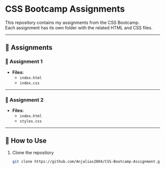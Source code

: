 # CSS Bootcamp Assignments  

This repository contains my assignments from the CSS Bootcamp.  
Each assignment has its own folder with the related HTML and CSS files.  

---

## 📂 Assignments  

### 📝 Assignment 1  
- **Files:**  
  - `index.html`  
  - `index.css`  


---

### 📝 Assignment 2  
- **Files:**  
  - `index.html`  
  - `styles.css`  



---

## 🚀 How to Use  
1. Clone the repository  
   ```bash
   git clone https://github.com/Anjalias2004/CSS-Bootcamp-Assignment.git
